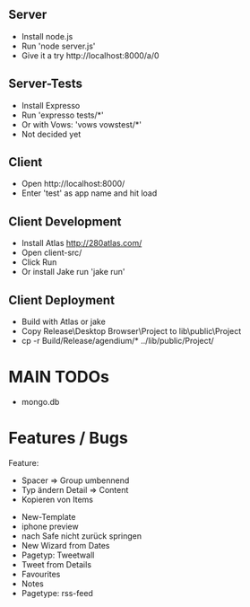Server
------
* Install node.js
* Run 'node server.js'
* Give it a try http://localhost:8000/a/0

Server-Tests
------
* Install Expresso
* Run 'expresso tests/*'
* Or with Vows: 'vows vowstest/*' 
* Not decided yet

Client
------
* Open http://localhost:8000/
* Enter 'test' as app name and hit load

Client Development
------
* Install Atlas http://280atlas.com/
* Open client-src/
* Click Run
* Or install Jake run 'jake run'

Client Deployment
------
* Build with Atlas or jake
* Copy Release\Desktop Browser\Project to lib\public\Project
* cp -r Build/Release/agendium/* ../lib/public/Project/

MAIN TODOs
=====
* mongo.db 

Features / Bugs
=====
Feature:
- Spacer => Group umbennend
- Typ ändern Detail => Content
- Kopieren von Items

* New-Template
* iphone preview
* nach Safe nicht zurück springen
* New Wizard from Dates
* Pagetyp: Tweetwall
* Tweet from Details 
* Favourites
* Notes
* Pagetype: rss-feed